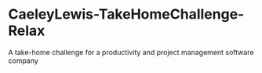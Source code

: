 # CaeleyLewis-TakeHomeChallenge-Relax
 A take-home challenge for a productivity and project management software company
